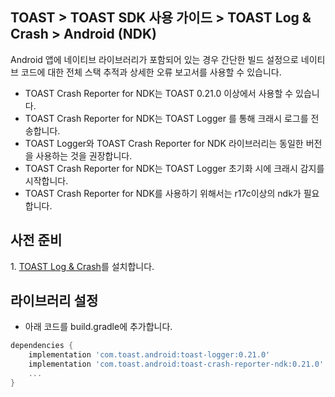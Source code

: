 ## TOAST > TOAST SDK 사용 가이드 > TOAST Log & Crash > Android (NDK)

Android 앱에 네이티브 라이브러리가 포함되어 있는 경우 간단한 빌드 설정으로 네이티브 코드에 대한 전체 스택 추적과 상세한 오류 보고서를 사용할 수 있습니다.

* TOAST Crash Reporter for NDK는 TOAST 0.21.0 이상에서 사용할 수 있습니다.
* TOAST Crash Reporter for NDK는 TOAST Logger 를 통해 크래시 로그를 전송합니다.
* TOAST Logger와 TOAST Crash Reporter for NDK 라이브러리는 동일한 버전을 사용하는 것을 권장합니다.
* TOAST Crash Reporter for NDK는 TOAST Logger 초기화 시에 크래시 감지를 시작합니다.
* TOAST Crash Reporter for NDK를 사용하기 위해서는 r17c이상의 ndk가 필요합니다.


## 사전 준비

1\. [TOAST Log & Crash](./log-collector-android)를 설치합니다.

## 라이브러리 설정
- 아래 코드를 build.gradle에 추가합니다.

```groovy
dependencies {
    implementation 'com.toast.android:toast-logger:0.21.0'
    implementation 'com.toast.android:toast-crash-reporter-ndk:0.21.0'
    ...
}
```